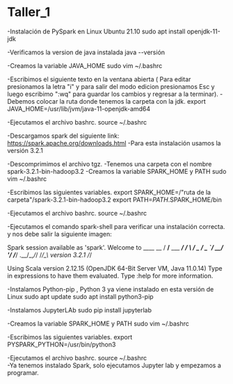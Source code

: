 # Taller_1

-Instalación de PySpark en Linux Ubuntu 21.10
  sudo apt install openjdk-11-jdk

-Verificamos la version de java instalada
  java --versión

-Creamos la variable JAVA_HOME
  sudo vim ~/.bashrc

-Escribimos el siguiente texto en la ventana abierta ( Para editar presionamos la letra "i" y para salir del modo edicion presionamos Esc y luego escribimo ":wq" para guardar los cambios y regresar a la terminar).
-Debemos colocar la ruta donde tenemos la carpeta con la jdk.
  export JAVA_HOME=/usr/lib/jvm/java-11-openjdk-amd64

-Ejecutamos el archivo bashrc.
  source ~/.bashrc

-Descargamos spark del siguiente link:
  https://spark.apache.org/downloads.html
-Para esta instalación usamos la versión 3.2.1

-Descomprimimos el archivo tgz.
-Tenemos una carpeta con el nombre spark-3.2.1-bin-hadoop3.2
-Creamos la variable SPARK_HOME y PATH
  sudo vim ~/.bashrc
  
-Escribimos las siguientes variables.
export SPARK_HOME=/"ruta de la carpeta"/spark-3.2.1-bin-hadoop3.2
export PATH=$PATH.$SPARK_HOME/bin

-Ejecutamos el archivo bashrc.
  source ~/.bashrc
  
-Ejecutamos el comando spark-shell para verificar una instalación correcta. y nos debe salir la siguiente imagen:

Spark session available as 'spark'.
Welcome to
      ____              __
     / __/__  ___ _____/ /__
    _\ \/ _ \/ _ `/ __/  '_/
   /___/ .__/\_,_/_/ /_/\_\   version 3.2.1
      /_/
         
Using Scala version 2.12.15 (OpenJDK 64-Bit Server VM, Java 11.0.14)
Type in expressions to have them evaluated.
Type :help for more information.

-Instalamos  Python-pip , Python 3 ya viene instalado en esta versión de Linux
  sudo apt update
  sudo apt install python3-pip
  
-Instalamos JupyterLAb
  sudo pip install jupyterlab

-Creamos la variable SPARK_HOME y PATH
  sudo vim ~/.bashrc
  
-Escribimos las siguientes variables.
export PYSPARK_PYTHON=/usr/bin/python3

-Ejecutamos el archivo bashrc.
  source ~/.bashrc  
-Ya tenemos instalado Spark, solo ejecutamos Jupyter lab y empezamos a programar.
